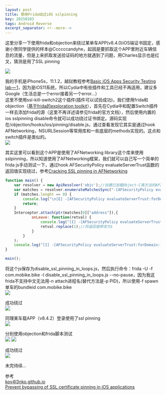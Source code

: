 ```yaml
---
layout: post
title: 使用Frida绕过iOS sslpinning
key: 20150103
tags: Android Reverse
excerpt_separator: <!--more-->
---
```

这里分享一下使用frida和objection来绕过某单车APP(v8.4.0)iOS端证书固定，感谢小贺同学提供的样本@Ccccccandyhe，起因是要抓取这个APP里附近车辆信息的流量，但是上来抓取发送验证码的地方就遇到了问题，用Charles显示也是红叉，猜测是用了SSL pinning
<!--more-->
![](https://raw.githubusercontent.com/la0s/la0s.github.io/master/screenshots/20181102.1.jpg)

我的手机是iPhone5s，11.1.2，越狱教程参考[Basic iOS Apps Security Testing lab — 1](https://medium.com/ehsahil/basic-ios-apps-security-testing-lab-1-2bf37c2a7d15)，因为是iOS11系统，所以Cydia中有些插件和工具已经不再适用，建议多Google（生活总是一个error接着另一个error...）  
这里不使用ssl-kill-switch2这个插件(插件可以试验成功)，我们使用frida和objection（[基于frida的exploration toolkit](https://github.com/sensepost/objection)），首先在Cydia中和配置Switch插件一样去添加frida的源（这里不再详述请参见frida的官方文档），然后使用内置的ios sslpinning disable命令就可以成功绕过证书绑定。源码实现在/objection/hooks/ios/pinning/disable.js，通过查看发现它其实是通过hook AFNetworking，NSURLSession等常用库和一些底层的methods实现的。这点和switch插件是类似的。  
![](https://raw.githubusercontent.com/la0s/la0s.github.io/master/screenshots/20181102.2.png)

其实这里可以看到这个APP是使用了AFNetworking library这个库来使用sslpinning，所以知道使用了AFNetworking框架，我们就可以自己写一个简单的frida js手动测试一下，通过hook AFSecurityPolicy evaluateServerTrust函数的返回值实现绕过，参考[Cracking SSL pinning in AFNetworking](https://kov4l3nko.github.io/blog/2018-06-17-afnetwork-disable-ssl-pinning/)
```javascript
function main() {
	var resolver = new ApiResolver('objc');//创建已加载Object-C类方法的API查找器
	var matches = resolver.enumerateMatchesSync("-[AFSecurityPolicy evaluateServerTrust:forDomain:]");//查找evaluateServerTrust:forDomain函数，返回数组类型
	if (matches.lenght == 0) {
		console.log("\n[E] -[AFSecurityPolicy evaluateServerTrust:forDomain:] is not found!\n");
		return;
	}
	Interceptor.attach(ptr(matches[0]["address"]),{
			onLeave: function(retval) {
				console.log("[I] -[AFSecurityPolicy evaluateServerTrust:forDomain:] hits!");
				retval.replace(1);//将返回值修改为1
			}
		}
	);
	console.log("[I] -[AFSecurityPolicy evaluateServerTrust:forDomain:] is hooked!\n")
}

main();
```
将这个js保存为disable_ssl_pinning_in_loops.js，然后执行命令：frida -U -f com.mobike.bike -l disable_ssl_pinning_in_loops.js \--no-pause，因为我这frida不支持中文无法用-n attach进程名(替代方法是-p PID)，所以使用-f spawn单车的bundleid com.mobike.bike  
![](https://raw.githubusercontent.com/la0s/la0s.github.io/master/screenshots/20181102.3.png)

成功绕过  
![](https://raw.githubusercontent.com/la0s/la0s.github.io/master/screenshots/20181102.4.jpg)

同理某车载APP（v8.4.2）登录使用了ssl pinning  
![](https://raw.githubusercontent.com/la0s/la0s.github.io/master/screenshots/20181102.7.jpeg)

分别使用objection和frida脚本测试  
![](https://raw.githubusercontent.com/la0s/la0s.github.io/master/screenshots/20181102.5.jpg)
![](https://raw.githubusercontent.com/la0s/la0s.github.io/master/screenshots/20181102.6.jpg)

成功绕过  
![](https://raw.githubusercontent.com/la0s/la0s.github.io/master/screenshots/20181102.8.jpeg)

未完待续...  

参考  
[kov4l3nko.github.io](https://kov4l3nko.github.io/)  
[Prevent bypassing of SSL certificate pinning in iOS applications](https://www.guardsquare.com/en/blog/iOS-SSL-certificate-pinning-bypassing)



